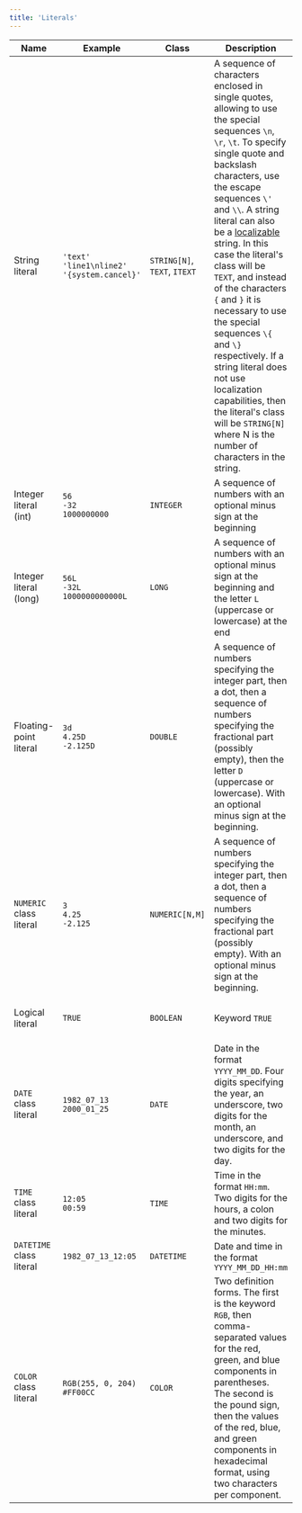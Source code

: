 ```yaml
---
title: 'Literals'
---
```


|Name|Example|Class|Description|Constraints|
|---|---|---|---|---|
|String literal|`'text'`<br/>`'line1\nline2'`<br/>`'{system.cancel}'`|`STRING[N]`, `TEXT`, `ITEXT`|A sequence of characters enclosed in single quotes, allowing to use the special sequences `\n`, `\r`, `\t`. To specify single quote and backslash characters, use the escape sequences `\'` and `\\`. A string literal can also be a [localizable](Internationalization.md) string. In this case the literal's class will be `TEXT`, and instead of the characters `{` and `}` it is necessary to use the special sequences `\{` and `\}` respectively. If a string literal does not use localization capabilities, then the literal's class will be `STRING[N]` where N is the number of characters in the string.||
|Integer literal (int)|`56`<br/>`-32`<br/>`1000000000`|`INTEGER`|A sequence of numbers with an optional minus sign at the beginning|32-bit signed integers|
|Integer literal (long)|`56L`<br/>`-32L`<br/>`1000000000000L`|`LONG`|A sequence of numbers with an optional minus sign at the beginning and the letter `L` (uppercase or lowercase) at the end|64-bit signed integers|
|Floating-point literal|`3d`<br/>`4.25D`<br/>`-2.125D`|`DOUBLE`|A sequence of numbers specifying the integer part, then a dot, then a sequence of numbers specifying the fractional part (possibly empty), then the letter `D` (uppercase or lowercase). With an optional minus sign at the beginning.|64-bit floating point number|
|`NUMERIC` class literal|`3`<br/>`4.25`<br/>`-2.125`|`NUMERIC[N,M]`|A sequence of numbers specifying the integer part, then a dot, then a sequence of numbers specifying the fractional part (possibly empty). With an optional minus sign at the beginning.|The number of digits of the integer and fractional parts of a literal is determined by its class|
|Logical literal|`TRUE`|`BOOLEAN`|Keyword `TRUE`|The opposite value is the special value `NULL`|
|`DATE` class literal|`1982_07_13`<br/>`2000_01_25`|`DATE`|Date in the format `YYYY_MM_DD`. Four digits specifying the year, an underscore, two digits for the month, an underscore, and two digits for the day.||
|`TIME` class literal|`12:05`<br/>`00:59`|`TIME`|Time in the format `HH:mm`. Two digits for the hours, a colon and two digits for the minutes.|Hours from 0 to 23, minutes from 0 to 59|
|`DATETIME` class literal|`1982_07_13_12:05`|`DATETIME`|Date and time in the format `YYYY_MM_DD_HH:mm`||
|`COLOR` class literal|`RGB(255, 0, 204)`<br/>`#FF00CC`|`COLOR`|Two definition forms. The first is the keyword `RGB`, then comma-separated values for the red, green, and blue components in parentheses. The second is the pound sign, then the values of the red, blue, and green components in hexadecimal format, using two characters per component. |Each number is from 0 to 255. In hexadecimal representation, you can use both uppercase and lowercase characters|
